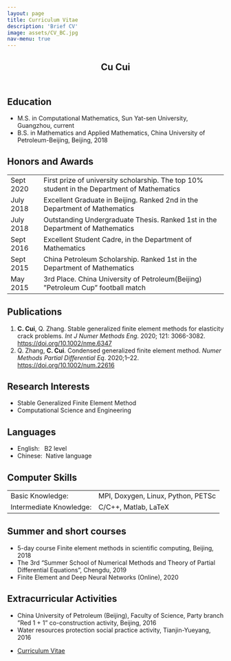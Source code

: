 ```yaml
---
layout: page
title: Curriculum Vitae
description: 'Brief CV'
image: assets/CV_BC.jpg
nav-menu: true
---
```


<!-- Main -->
<div id="main" class="alt">

<!-- One -->
<section id="one">
	<div class="inner">
		<header class="major">
			<h1>Cu Cui</h1>
		</header>

<!-- Content -->
<h2 id="content">Education</h2>
<ul>
	<li>M.S. in Computational Mathematics, Sun Yat-sen University, Guangzhou, current</li>
	<li>B.S. in Mathematics and Applied Mathematics, China University of Petroleum-Beijing, Beijing, 2018</li>
</ul>

<!-- Table -->
<h2>Honors and Awards</h2>
<div class="table-wrapper">
	<table>
		<tbody>
			<tr>
				<td>Sept 2020</td>
				<td>First prize of university scholarship. The top 10% student in the Department of Mathematics</td>
			</tr>
			<tr>
				<td>July 2018</td>
				<td>Excellent Graduate in Beijing. Ranked 2nd in the Department of Mathematics</td>
			</tr>
			<tr>
				<td>July 2018</td>
				<td>Outstanding Undergraduate Thesis. Ranked 1st in the Department of Mathematics</td>
			</tr>
			<tr>
				<td>Sept 2016</td>
				<td> Excellent Student Cadre, in the Department of Mathematics</td>
			</tr>
			<tr>
				<td>Sept 2015</td>
				<td>China Petroleum Scholarship. Ranked 1st in the Department of Mathematics </td>
			</tr>
			<tr>
				<td>May  2015</td>
				<td>3rd Place. China University of Petroleum(Beijing) ”Petroleum Cup” football match</td>
			</tr>
		</tbody>
	</table>
</div>
		
<!-- Table -->
<h2>Publications</h2>
<ol>
	<li><b>C. Cui</b>, Q. Zhang. Stable generalized finite element methods for elasticity crack problems. <i>Int J Numer Methods Eng</i>. 2020; 121: 3066-3082. <a href="https://doi.org/10.1002/nme.6347">https://doi.org/10.1002/nme.6347</a></li>
	<li>Q. Zhang, <b>C. Cui</b>. Condensed generalized finite element method. <i>Numer Methods Partial Differential Eq</i>. 2020;1–22. <a href="https://doi.org/10.1002/num.22616">https://doi.org/10.1002/num.22616</a></li>
</ol>

<!-- Table -->
<h2>Research Interests</h2>
<ul>
	<li>Stable Generalized Finite Element Method</li>
	<li>Computational Science and Engineering</li>
</ul>

<!-- Table -->
<h2>Languages</h2>
<ul class="alt">
	<li>English: &ensp;B2 level</li>
	<li>Chinese: &nbsp;Native language</li>
</ul>

<!-- Table -->
<h2>Computer Skills</h2>
<div class="table-wrapper">
	<table>
		<tbody>
			<tr>
				<td align="left">Basic Knowledge:</td>
				<td> MPI, Doxygen, Linux, Python, PETSc</td>
			</tr>
			<tr>
				<td align="left">Intermediate Knowledge:</td>
				<td> C/C++, Matlab, LaTeX</td>
			</tr>
		</tbody>
	</table>
</div>

<!-- Table -->
<h2>Summer and short courses</h2>
<ul>
	<li>5-day course Finite element methods in scientific computing, Beijing, 2018</li>
	<li>The 3rd “Summer School of Numerical Methods and Theory of Partial Differential Equations”, Chengdu, 2019</li>
	<li>Finite Element and Deep Neural Networks (Online), 2020</li>
</ul>

<!-- Table -->
<h2>Extracurricular Activities</h2>
<ul>
	<li>China University of Petroleum (Beijing), Faculty of Science, Party branch ”Red 1 + 1” co-construction activity, Beijing, 2016</li>
	<li>Water resources protection social practice activity, Tianjin-Yueyang, 2016</li>
</ul>

<ul class="actions">
	<li><a href="cv.pdf" class="button icon fa-download">Curriculum Vitae</a></li>
</ul>

</div>
